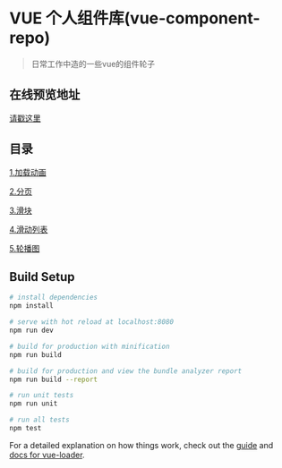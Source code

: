 # VUE 个人组件库(vue-component-repo)

> 日常工作中造的一些vue的组件轮子

## 在线预览地址
[请戳这里](https://x7n99vm06p.codesandbox.io/#/)

## 目录
[1.加载动画](https://x7n99vm06p.codesandbox.io/#/test-mLoading)  

[2.分页](https://x7n99vm06p.codesandbox.io/#/test-pagination)  

[3.滑块](https://x7n99vm06p.codesandbox.io/#/test-slider)  

[4.滑动列表](https://x7n99vm06p.codesandbox.io/#/test-swiper-out)  

[5.轮播图](https://x7n99vm06p.codesandbox.io/#/test-swiper)  


## Build Setup

``` bash
# install dependencies
npm install

# serve with hot reload at localhost:8080
npm run dev

# build for production with minification
npm run build

# build for production and view the bundle analyzer report
npm run build --report

# run unit tests
npm run unit

# run all tests
npm test
```

For a detailed explanation on how things work, check out the [guide](http://vuejs-templates.github.io/webpack/) and [docs for vue-loader](http://vuejs.github.io/vue-loader).
